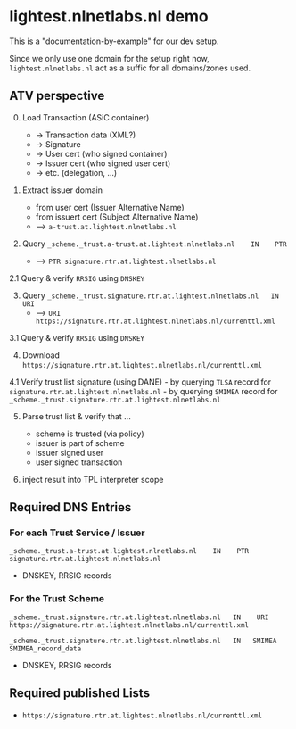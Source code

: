 # lightest.nlnetlabs.nl demo

This is a "documentation-by-example" for our dev setup.

Since we only use one domain for the setup right now, `lightest.nlnetlabs.nl` act as a suffic for all domains/zones used.


## ATV perspective

0. Load Transaction (ASiC container)
    * -> Transaction data (XML?)
    * -> Signature
    * -> User cert (who signed container)
    * -> Issuer cert (who signed user cert)
    * -> etc. (delegation, ...)


1. Extract issuer domain
    - from user cert (Issuer Alternative Name)
    - from issuert cert (Subject Alternative Name) 
    * --> `a-trust.at.lightest.nlnetlabs.nl`


2. Query `_scheme._trust.a-trust.at.lightest.nlnetlabs.nl    IN    PTR`
    * --> `PTR signature.rtr.at.lightest.nlnetlabs.nl`

2.1 Query & verify `RRSIG` using `DNSKEY`


3. Query `_scheme._trust.signature.rtr.at.lightest.nlnetlabs.nl   IN    URI`
    * --> `URI https://signature.rtr.at.lightest.nlnetlabs.nl/currenttl.xml`

3.1 Query & verify `RRSIG` using `DNSKEY`


4. Download `https://signature.rtr.at.lightest.nlnetlabs.nl/currenttl.xml`

4.1 Verify trust list signature (using DANE)
    - by querying `TLSA` record for `signature.rtr.at.lightest.nlnetlabs.nl`
    - by querying `SMIMEA` record for `_scheme._trust.signature.rtr.at.lightest.nlnetlabs.nl`


5. Parse trust list & verify that ...
    * scheme is trusted (via policy)
    * issuer is part of scheme
    * issuer signed user
    * user signed transaction 

6. inject result into TPL interpreter scope


## Required DNS Entries

### For each Trust Service / Issuer

```
_scheme._trust.a-trust.at.lightest.nlnetlabs.nl    IN    PTR   signature.rtr.at.lightest.nlnetlabs.nl
```

+ DNSKEY, RRSIG records


### For the Trust Scheme

```
_scheme._trust.signature.rtr.at.lightest.nlnetlabs.nl   IN    URI   https://signature.rtr.at.lightest.nlnetlabs.nl/currenttl.xml

_scheme._trust.signature.rtr.at.lightest.nlnetlabs.nl   IN   SMIMEA   SMIMEA_record_data
```


+ DNSKEY, RRSIG records


## Required published Lists

* `https://signature.rtr.at.lightest.nlnetlabs.nl/currenttl.xml`